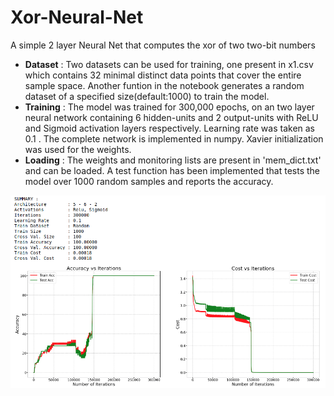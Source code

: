 # Xor-Neural-Net
A simple 2 layer Neural Net that computes the xor of two two-bit numbers

* __Dataset__ : Two datasets can be used for training, one present in x1.csv which contains 32 minimal distinct data points that cover the entire sample space. Another funtion in the notebook generates a random dataset of a specified size(default:1000) to train the model.
* __Training__ : The model was trained for 300,000 epochs, on an two layer neural network containing 6 hidden-units and 2 output-units with ReLU and Sigmoid activation layers respectively. Learning rate was taken as 0.1 . The complete network is implemented in numpy. Xavier initialization was used for the weights. 
* __Loading__ : The weights and monitoring lists are present in 'mem_dict.txt' and can be loaded. A test function has been implemented that tests the model over 1000 random samples and reports the accuracy.

![](https://github.com/siddarthgopalakrishnan/Xor-Neural-Net/blob/master/Results.png)
